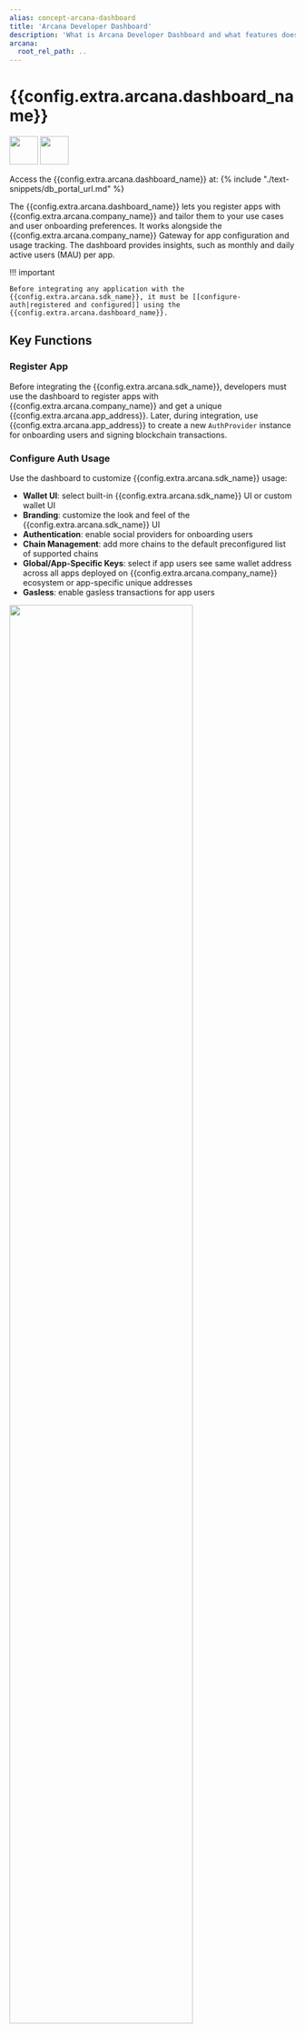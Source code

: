 ```yaml
---
alias: concept-arcana-dashboard
title: 'Arcana Developer Dashboard'
description: 'What is Arcana Developer Dashboard and what features does it offer for Web3 app developers.'
arcana:
  root_rel_path: ..
---
```


# {{config.extra.arcana.dashboard_name}}

<img src="/img/icons/i_an_dashboard_light.png#only-light" width="50"/>
<img src="/img/icons/i_an_dashboard_dark.png#only-dark" width="50"/>

Access the {{config.extra.arcana.dashboard_name}} at: {% include "./text-snippets/db_portal_url.md" %}

The {{config.extra.arcana.dashboard_name}} lets you register apps with {{config.extra.arcana.company_name}} and tailor them to your use cases and user onboarding preferences. It works alongside the {{config.extra.arcana.company_name}} Gateway for app configuration and usage tracking. The dashboard provides insights, such as monthly and daily active users (MAU) per app.

!!! important

    Before integrating any application with the {{config.extra.arcana.sdk_name}}, it must be [[configure-auth|registered and configured]] using the {{config.extra.arcana.dashboard_name}}.

## Key Functions

### Register App

Before integrating the {{config.extra.arcana.sdk_name}}, developers must use the dashboard to register apps with {{config.extra.arcana.company_name}} and get a unique {{config.extra.arcana.app_address}}. Later, during integration, use {{config.extra.arcana.app_address}} to create a new `AuthProvider` instance for onboarding users and signing blockchain transactions.

### Configure Auth Usage

Use the dashboard to customize {{config.extra.arcana.sdk_name}} usage:

- **Wallet UI**: select built-in {{config.extra.arcana.sdk_name}} UI or custom wallet UI
- **Branding**: customize the look and feel of the {{config.extra.arcana.sdk_name}} UI
- **Authentication**: enable social providers for onboarding users
- **Chain Management**: add more chains to the default preconfigured list of supported chains
- **Global/App-Specific Keys**: select if app users see same wallet address across all apps deployed on {{config.extra.arcana.company_name}} ecosystem or app-specific unique addresses
- **Gasless**: enable gasless transactions for app users

<img src="/img/diagrams/d_an_dashboard_light.png#only-light" width="80%" height="80%"/>
<img src="/img/diagrams/d_an_dashboard_dark.png#only-dark" width="80%" height="80%"/>